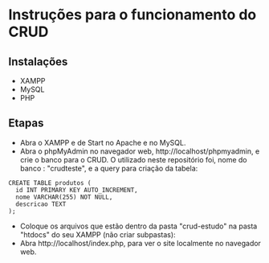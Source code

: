 # Instruções para o funcionamento do CRUD

## Instalações
- XAMPP
- MySQL
- PHP

## Etapas
- Abra o XAMPP e de Start no Apache e no MySQL.
- Abra o phpMyAdmin no navegador web, http://localhost/phpmyadmin, e crie o banco para o CRUD.
 O utilizado neste repositório foi, nome do banco : "crudteste", e a query para criação da tabela:
```
CREATE TABLE produtos (
  id INT PRIMARY KEY AUTO_INCREMENT,
  nome VARCHAR(255) NOT NULL,
  descricao TEXT
);
```
- Coloque os arquivos que estão dentro da pasta "crud-estudo" na pasta "htdocs" do seu XAMPP (não criar subpastas): 
- Abra http://localhost/index.php, para ver o site localmente no navegador web.

